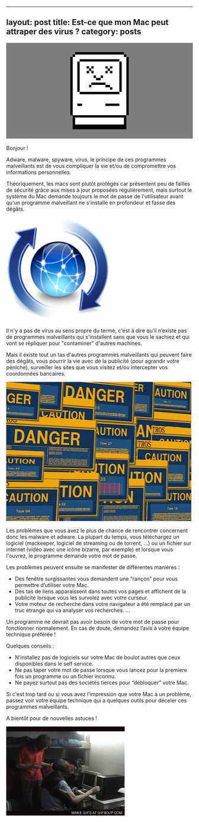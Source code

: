 
---
layout: post
title: Est-ce que mon Mac peut attraper des virus ?
category: posts
---
![sadmac](/images/sadmac.png)

Bonjour !

Adware, malware, spyware, virus, le principe de ces programmes malveillants est de vous compliquer la vie et/ou de compromettre vos informations personnelles. 

Théoriquement, les macs sont plutôt protégés car présentent peu de failles de sécurité grâce aux mises à jour proposées régulièrement, mais surtout le système du Mac demande toujours le mot de passe de l'utilisateur avant qu'un programme malveillant ne s'installe en profondeur et fasse des dégâts. 

![update](/images/mac-os-update.png)

Il n'y a pas de virus au sens propre du terme, c'est à dire qu’il n’existe pas de programmes malveillants qui s'installent sans que vous le sachiez et qui vont se répliquer pour "contaminer" d'autres machines. 

Mais il existe tout un tas d'autres programmes malveillants qui peuvent faire des dégâts, vous pourrir la vie avec de la publicité (pour agrandir votre péniche), surveiller les sites que vous visitez et/ou intercepter vos coordonnées bancaires. 

![image](/images/popup.gif)

Les problèmes que vous avez le plus de chance de rencontrer concernent donc les malware et adware. La plupart du temps, vous téléchargez un logiciel (mackeeper, logiciel de streaming ou de torrent, …) ou un fichier sur internet (vidéo avec une icône bizarre, par exemple) et lorsque vous l'ouvrez, le programme demande votre mot de passe.

Les problèmes peuvent ensuite se manifester de différentes manières :
- Des fenêtre surgissantes vous demandent une “rançon” pour vous permettre d’utiliser votre Mac.
- Des tas de liens apparaissent dans toutes vos pages et affichent de la publicité lorsque vous les survolez avec votre curseur.
- Votre moteur de recherche dans votre navigateur a été remplacé par un truc étrange qui va analyser vos recherches.
...

Un programme ne devrait pas avoir besoin de votre mot de passe pour fonctionner normalement. En cas de doute, demandez l’avis à votre équipe technique préférée !


Quelques conseils :
- N’installez pas de logiciels sur votre Mac de boulot autres que ceux disponibles dans le self service.
- Ne pas taper votre mot de passe lorsque vous lancez pour la premiere fois un programme ou un fichier inconnu.
- Ne payez surtout pas des sociétés tierces pour “débloquer” votre Mac.

Si c'est trop tard ou si vous avez l’impression que votre Mac à un problème, passez voir votre équipe technique qui a quelques outils pour déceler ces programmes malveillants.

A bientôt pour de nouvelles astuces !

![image](/images/pc_explosion.gif)